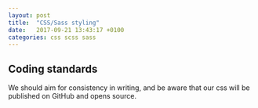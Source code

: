 ```yaml
---
layout: post
title:  "CSS/Sass styling"
date:   2017-09-21 13:43:17 +0100
categories: css scss sass
---
```


## Coding standards
We should aim for consistency in writing, and be aware that our css will be published on GitHub and opens source.
